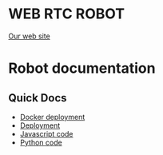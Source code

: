 # WEB RTC ROBOT

[Our web site](https://robo-mobile.github.io/)

Robot documentation
==========================

Quick Docs
----------

- [Docker deployment](./docker/README.md)
- [Deployment](./deploy/README.md)
- [Javascript code](./src/js/README.md)
- [Python code](./src/py/README.md)
